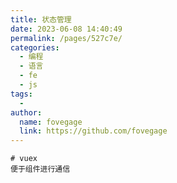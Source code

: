 ```yaml
---
title: 状态管理
date: 2023-06-08 14:40:49
permalink: /pages/527c7e/
categories:
  - 编程
  - 语言
  - fe
  - js
tags:
  - 
author: 
  name: fovegage
  link: https://github.com/fovegage
---
```

```
# vuex
便于组件进行通信
```